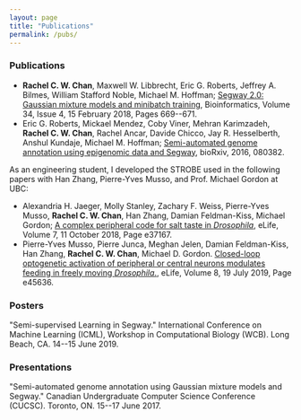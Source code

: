 ```yaml
---
layout: page
title: "Publications"
permalink: /pubs/
---
```


### Publications

* **Rachel C. W. Chan**, Maxwell W. Libbrecht, Eric G. Roberts, Jeffrey A. Bilmes, William Stafford Noble, Michael M. Hoffman; [Segway 2.0: Gaussian mixture models and minibatch training](https://doi.org/10.1093/bioinformatics/btx603), Bioinformatics, Volume 34, Issue 4, 15 February 2018, Pages 669--671.
* Eric G. Roberts, Mickael Mendez, Coby Viner, Mehran Karimzadeh, **Rachel C. W. Chan**, Rachel Ancar, Davide Chicco, Jay R. Hesselberth, Anshul Kundaje, Michael M. Hoffman; [Semi-automated genome annotation using epigenomic data and Segway](https://doi.org/10.1101/080382), bioRxiv, 2016, 080382.

As an engineering student, I developed the STROBE used in the following papers with Han Zhang, Pierre-Yves Musso, and Prof. Michael Gordon at UBC:

* Alexandria H. Jaeger, Molly Stanley, Zachary F. Weiss, Pierre-Yves Musso, **Rachel C. W. Chan**, Han Zhang, Damian Feldman-Kiss, Michael Gordon; [A complex peripheral code for salt taste in _Drosophila_](https://doi.org/10.7554/eLife.37167), eLife, Volume 7, 11 October 2018, Page e37167.
* Pierre-Yves Musso, Pierre Junca, Meghan Jelen, Damian Feldman-Kiss, Han Zhang, **Rachel C. W. Chan**, Michael D. Gordon. [Closed-loop optogenetic activation of peripheral or central neurons modulates feeding in freely moving _Drosophila_.](https://doi.org/10.7554/eLife.45636), eLife, Volume 8, 19 July 2019, Page e45636.

### Posters
"Semi-supervised Learning in Segway." International Conference on Machine Learning (ICML), Workshop in Computational Biology (WCB). Long Beach, CA. 14--15 June 2019.

### Presentations
"Semi-automated genome annotation using Gaussian mixture models and Segway." Canadian Undergraduate Computer Science Conference (CUCSC). Toronto, ON. 15--17 June 2017.
